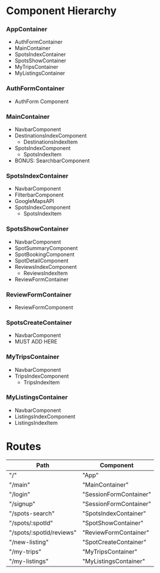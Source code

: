 # Component Hierarchy

### AppContainer

* AuthFormContainer
* MainContainer
* SpotsIndexContainer
* SpotsShowContainer
* MyTripsContainer
* MyListingsContainer

### AuthFormContainer

* AuthForm Component

### MainContainer

* NavbarComponent
* DestinationsIndexComponent
  * DestinationsIndexItem
* SpotsIndexComponent
  * SpotsIndexItem
* BONUS: SearchbarComponent

### SpotsIndexContainer

* NavbarComponent
* FilterbarComponent
* GoogleMapsAPI
* SpotsIndexComponent
  * SpotsIndexItem

### SpotsShowContainer

* NavbarComponent
* SpotSummaryComponent
* SpotBookingComponent
* SpotDetailComponent
* ReviewsIndexComponent
  * ReviewsIndexItem
* ReviewFormContainer

### ReviewFormContainer
* ReviewFormComponent

### SpotsCreateContainer

* NavbarComponent
* MUST ADD HERE

### MyTripsContainer

* NavbarComponent
* TripsIndexComponent
  * TripsIndexItem

### MyListingsContainer

* NavbarComponent
* ListingsIndexComponent
* ListingsIndexItem

# Routes

| Path                     | Component              |
| ------------------------ | ---------------------- |
| "/"                      | "App"                  |
| "/main"                  | "MainContainer"        |
| "/login"                 | "SessionFormContainer" |
| "/signup"                | "SessionFormContainer" |
| "/spots-search"          | "SpotsIndexContainer"  |
| "/spots/:spotId"         | "SpotShowContainer"    |
| "/spots/:spotId/reviews" | "ReviewFormContainer"  |
| "/new-listing"           | "SpotCreateContainer"  |
| "/my-trips"              | "MyTripsContainer"     |
| "/my-listings"           | "MyListingsContainer"  |

